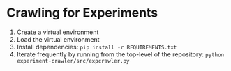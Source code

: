 # Crawling for Experiments

1. Create a virtual environment
2. Load the virtual environment
3. Install dependencies: `pip install -r REQUIREMENTS.txt`
4. Iterate frequently by running from the top-level of the repository: `python experiment-crawler/src/expcrawler.py`

